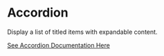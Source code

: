 # Accordion

Display a list of titled items with expandable content.

[See Accordion Documentation Here](https://react-components.vercel.app/?component=Accordion)
